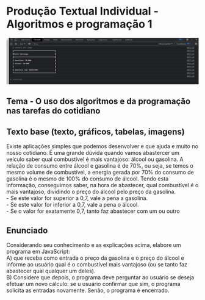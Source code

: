 <h1> Produção Textual Individual - Algoritmos e programação 1</h1>
<img src= "/img/postoIpiranga.png" alt = "PTI">
<h2> Tema - O uso dos algoritmos e da programação nas tarefas do cotidiano</h2>
<h2>Texto base (texto, gráficos, tabelas, imagens)</h2>
Existe aplicações simples que podemos desenvolver e que ajuda e muito no nosso cotidiano. É uma grande dúvida quando vamos abastercer um veículo saber qual combustível é mais vantajoso: álcool ou gasolina. A relação de consumo entre álcool e gasolina é de 70%, ou seja, se temos o mesmo volume de combustível, a energia gerada por 70% do consumo de gasolina é o mesmo de 100% do consumo de álcool. Tendo esta informação, conseguimos saber, na hora de abastecer, qual combustível é o mais vantajoso, dividindo o preço do álcool pelo preço da gasolina.
<br>
- Se este valor for superior a 0,7, vale a pena a gasolina.
<br>
- Se este valor for inferior a 0,7, vale a pena o álcool.
<br>
- Se o valor for exatamente 0,7, tanto faz abastecer com um ou outro
<h2>Enunciado</h2>
Considerando seu conhecimento e as explicações acima, elabore um programa em JavaScript:
<br>
A) que receba como entrada o preço da gasolina e o preço do álcool e
informe ao usuário qual é o combustível mais vantajoso (ou se tanto faz
abastecer qual qualquer um deles).
<br>
B) Considere que depois, o programa deve perguntar ao usuário se deseja
efetuar um novo cálculo: se u usuário confirmar que sim, o programa
solicita as entradas novamente. Senão, o programa é encerrado.